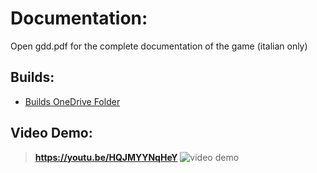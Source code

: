 # Documentation:
Open gdd.pdf for the complete documentation of the game (italian only)

## Builds:
- [Builds OneDrive Folder](https://1drv.ms/u/s!Aquhtbe19_QHh8x9dUG1Anvvg6kXDQ?e=zpEyz9)

## Video Demo:
> **https://youtu.be/HQJMYYNqHeY**
![video demo](https://media.giphy.com/media/gOeqjlSCV1HzKQK9bj/giphy-downsized-large.gif)
